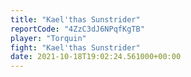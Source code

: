 ```yaml
---
title: "Kael'thas Sunstrider"
reportCode: "4ZzC3dJ6NPqfKgTB"
player: "Torquin"
fight: "Kael'thas Sunstrider"
date: 2021-10-18T19:02:24.561000+00:00
---
```


